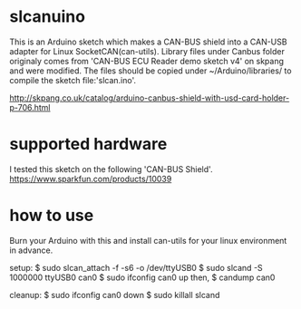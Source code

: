 # slcanuino

This is an Arduino sketch which makes a CAN-BUS shield into a CAN-USB adapter for Linux SocketCAN(can-utils). Library files under Canbus folder originaly comes from 'CAN-BUS ECU Reader demo sketch v4' on skpang and were modified. The files should be copied under ~/Arduino/libraries/ to compile the sketch file:'slcan.ino'.

http://skpang.co.uk/catalog/arduino-canbus-shield-with-usd-card-holder-p-706.html


# supported hardware

I tested this sketch on the following 'CAN-BUS Shield'.
https://www.sparkfun.com/products/10039


# how to use

Burn your Arduino with this and install can-utils for your linux environment in advance.

setup:
$ sudo slcan\_attach -f -s6 -o /dev/ttyUSB0
$ sudo slcand -S 1000000 ttyUSB0 can0
$ sudo ifconfig can0 up
then,
$ candump can0

cleanup:
$ sudo ifconfig can0 down
$ sudo killall slcand

